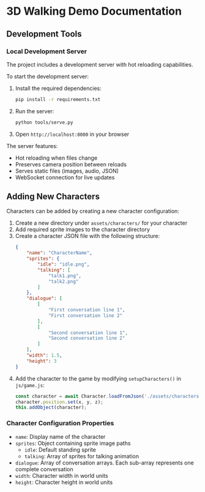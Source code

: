 # 3D Walking Demo Documentation

## Development Tools

### Local Development Server
The project includes a development server with hot reloading capabilities.

To start the development server:
1. Install the required dependencies:
   ```bash
   pip install -r requirements.txt
   ```
2. Run the server:
   ```bash
   python tools/serve.py
   ```
3. Open `http://localhost:8000` in your browser

The server features:
- Hot reloading when files change
- Preserves camera position between reloads
- Serves static files (images, audio, JSON)
- WebSocket connection for live updates

## Adding New Characters

Characters can be added by creating a new character configuration:

1. Create a new directory under `assets/characters/` for your character
2. Add required sprite images to the character directory
3. Create a character JSON file with the following structure:
   ```json
   {
       "name": "CharacterName",
       "sprites": {
           "idle": "idle.png",
           "talking": [
               "talk1.png",
               "talk2.png"
           ]
       },
       "dialogue": [
           [
               "First conversation line 1",
               "First conversation line 2"
           ],
           [
               "Second conversation line 1",
               "Second conversation line 2"
           ]
       ],
       "width": 1.5,
       "height": 3
   }
   ```
4. Add the character to the game by modifying `setupCharacters()` in `js/game.js`:
   ```javascript
   const character = await Character.loadFromJson('./assets/characters/yourcharacter/character.json');
   character.position.set(x, y, z);
   this.addObject(character);
   ```

### Character Configuration Properties
- `name`: Display name of the character
- `sprites`: Object containing sprite image paths
  - `idle`: Default standing sprite
  - `talking`: Array of sprites for talking animation
- `dialogue`: Array of conversation arrays. Each sub-array represents one complete conversation
- `width`: Character width in world units
- `height`: Character height in world units


